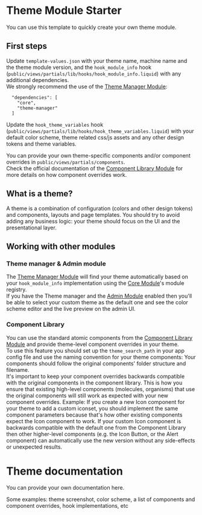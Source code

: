 # Theme Module Starter

You can use this template to quickly create your own theme module.  

## First steps

Update `template-values.json` with your theme name, machine name and the theme module version, and the `hook_module_info` hook (`public/views/partials/lib/hooks/hook_module_info.liquid`) with any additional dependencies.  
We strongly recommend the use of the [Theme Manager Module](https://github.com/Platform-OS/pos-module-theme-manager):
```
  "dependencies": [
    "core",
    "theme-manager"
  ]
```

Update the `hook_theme_variables` hook (`public/views/partials/lib/hooks/hook_theme_variables.liquid`) with your default color scheme, theme related css/js assets and any other design tokens and theme variables.  

You can provide your own theme-specific components and/or component overrides in `public/views/partials/components`.  
Check the official documentation of the [Component Library Module](https://github.com/Platform-OS/pos-module-components#usage) for more details on how component overrides work. 

## What is a theme?

A theme is a combination of configuration (colors and other design tokens) and components, layouts and page templates.
You should try to avoid adding any business logic: your theme should focus on the UI and the presentational layer.

## Working with other modules

### Theme manager & Admin module

The [Theme Manager Module](https://github.com/Platform-OS/pos-module-theme-manager) will find your theme automatically based on your `hook_module_info` implementation using the [Core Module](https://github.com/Platform-OS/pos-module-core)'s module registry.  
If you have the Theme manager and the [Admin Module](https://github.com/Platform-OS/pos-module-admin) enabled then you'll be able to select your custom theme as the default one and see the color scheme editor and the live preview on the admin UI.

### Component Library
You can use the standard atomic components from the [Component Library Module](https://github.com/Platform-OS/pos-module-components) and provide theme-level component overrides in your theme.  
To use this feature you should set up the `theme_search_path` in your app config file and use the naming convention for your theme components: Your components should follow the original components' folder structure and filename.  
It's important to keep your component overrides backwards compatible with the original components in the component library. This is how you ensure that existing high-level components (molecules, organisms) that use the original components will still work as expected with your new component overrides.
Example:
If you create a new Icon component for your theme to add a custom iconset, you should implement the same component parameters because that's how other existing components expect the Icon component to work. If your custom Icon component is backwards compatible with the default one from the Component Library then other higher-level components (e.g. the Icon Button, or the Alert component) can automatically use the new version without any side-effects or unexpected results.


# Theme documentation  

You can provide your own documentation here.  

Some examples: theme screenshot, color scheme, a list of components and component overrides, hook implementations, etc
